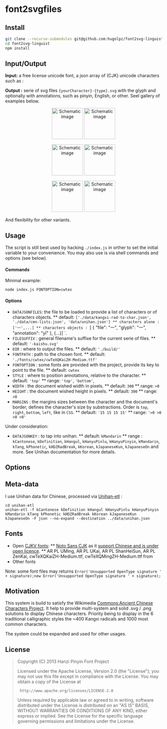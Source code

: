 # font2svgfiles

## Install

```bash
git clone --recurse-submodules git@github.com:hugolpz/font2svg-linguist.git
cd font2svg-linguist
npm install
```

## Input/Output
**Input:** a free license unicode font, a json array of (CJK) unicode characters such as :

**Output :** serie of svg files `{yourCharacter}-{type}.svg` with the glyph and optionally with annotations, such as pinyin, English, or other. Seel gallery of examples below.

<p align="center">
  <img width="100px" src="https://github.com/hugolpz/font2svg-linguist/blob/master//doc/tpl/annotation-top.png?raw=true" alt="Schematic image"/>
  <img width="100px" src="https://github.com/hugolpz/font2svg-linguist/blob/master//doc/tpl/annotation-bottom.png?raw=true" alt="Schematic image"/>
  </p>
  <p align="center">
  <img width="100px" src="https://github.com/hugolpz/font2svg-linguist/blob/master//doc/tpl/annotation-left-downward.png?raw=true" alt="Schematic image"/>
  <img width="100px" src="https://github.com/hugolpz/font2svg-linguist/blob/master//doc/tpl/annotation-left-upward.png?raw=true" alt="Schematic image"/>
  </p>
  <p align="center">
  <img width="100px" src="https://github.com/hugolpz/font2svg-linguist/blob/master//doc/tpl/annotation-right-downward.png?raw=true" alt="Schematic image"/>
  <img width="100px" src="https://github.com/hugolpz/font2svg-linguist/blob/master//doc/tpl/annotation-right-upward.png?raw=true" alt="Schematic image"/>
</p>

And flexibility for other variants.

## Usage
The script is still best used by hacking `./index.js` in orther to set the initial variable to your convenience. You may also use is via shell commands and options (see below).

#### Commands
Minimal example:

```
node index.js FONTOPTION=cwtex
```

#### Options
* `DATAJSONFILES`: the file to be loaded to provide a list of characters or of characters objects.
** default: `['./data/kangxi-rad-to-char.json', './data/cmn-lists.json', 'data/unihan.json']
** characters alone : ['⼀',...]
** characters objects : `[ { "file": "⼀",  "glyph": "一",  "annotation": "yī" }, {...}] `.
* `FILESUFFIX` : general filename's suffixe for the current serie of files.
** default: `'-kaishu.svg'`
* `DIR` : where to output the files.
** default: `'./build/'`
* `FONTPATH` : path to the chosen font.
** default: `'./fonts/cwtex/cwTeXQKaiZH-Medium.ttf'`
* `FONTOPTION` : some fonts are provided with the project, provide its key to point to the file.
** default: `cwtex`
* `STYLE` : where to position annotations, relative to the character.
** default: `'top'`
** range: `'top'`, `'bottom'`,
* `WIDTH` : the document wished width in pixels.
** default: `300`
** range: `>0`
* `HEIGHT` : the document wished height in pixels.
** default: `300`
** range: `>0`
* `MARGINS` : the margins sizes between the character and the document's border, defines the character's size by substractions. Order is `top`, `right`, `bottom`, `left`, like in `CSS`.
** default: `'15 15 15 15'`
** range: `'>0 >0 >0 >0'`

Under consideration:
* `DATAJSONKEY` : to tap into unihan. 
** default: `kMandarin`
** range : `kCantonese`, `kDefinition`, `kHangul`, `kHanyuPinlu`, `kHanyuPinyin`, `kMandarin`, `kTang`, `kPhonetic`, `kHDZRadBreak`, `kKorean`, `kJapaneseKun`, `kJapaneseOn` and more. See Unihan documentation for more details.

## Options


## Meta-data
I use Unihan data for Chinese, processed via [Unihan-etl](https://github.com/cihai/unihan-etl) :

```
cd unihan-etl
unihan-etl -f kCantonese kDefinition kHangul kHanyuPinlu kHanyuPinyin kMandarin kTang kPhonetic kHDZRadBreak kKorean kJapaneseKun kJapaneseOn -F json --no-expand --destination ../data/unihan.json
```

## Fonts

* Open [CJKV fonts](https://en.wikipedia.org/wiki/List_of_CJK_fonts):
** [Noto Sans CJK](https://github.com/googlei18n/noto-cjk) as it [support Chinese and is under open licence](https://www.wikiwand.com/en/Noto_fonts).
** AR PL UMing,	AR PL UKai, AR PL ShanHeiSun,	AR PL ZenKai, cwTeXQKaiZH-Medium.ttf, cwTeXQMingZH-Medium.ttf from [](http://zenozeng.github.io/Free-Chinese-Fonts/)
* Other fonts

Note: some font files may returns `Error('Unsupported OpenType signature ' + signature);new Error('Unsupported OpenType signature ' + signature);`

## Motivation

This system is build to satisfy the Wikimedia [Commons:Ancient Chinese Characters Project](https://commons.wikimedia.org/wiki/Commons:Ancient_Chinese_characters_project). It help to provide multi-system and solid .svg / .png solutions to display Chinese characters. Priority being to display in the 6 traditional calligraphic styles the ~400 Kangxi radicals and 1000 most common characters.

The system could be expanded and used for other usages.

## License

> Copyright (C) 2013 Hanzi Pinyin Font Project
>
> Licensed under the Apache License, Version 2.0 (the "License");
> you may not use this file except in compliance with the License.
> You may obtain a copy of the License at
>
>      http://www.apache.org/licenses/LICENSE-2.0
>
> Unless required by applicable law or agreed to in writing, software
> distributed under the License is distributed on an "AS IS" BASIS,
> WITHOUT WARRANTIES OR CONDITIONS OF ANY KIND, either express or implied.
> See the License for the specific language governing permissions and
> limitations under the License.
